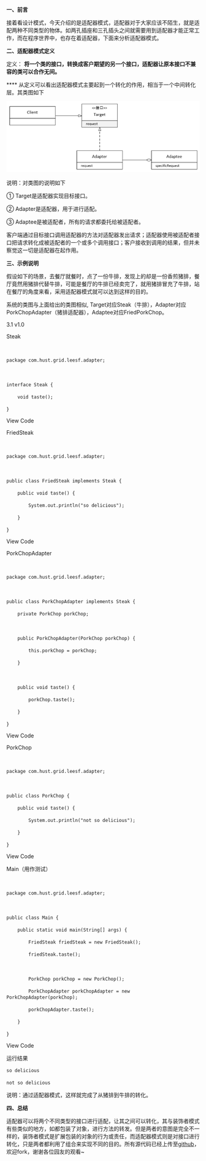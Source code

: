 **一、前言**

接着看设计模式，今天介绍的是适配器模式，适配器对于大家应该不陌生，就是适配两种不同类型的物体。如两孔插座和三孔插头之间就需要用到适配器才能正常工作，而在程序世界中，也存在着适配器，下面来分析适配器模式。

**二、适配器模式定义**

定义： **将一个类的接口，转换成客户期望的另一个接口，适配器让原本接口不兼容的类可以合作无间。**

**** 从定义可以看出适配器模式主要起到一个转化的作用，相当于一个中间转化层。其类图如下

![](../md/img/leesf456/616953-20160618190300260-2109054263.png)

说明：对类图的说明如下

① Target是适配器实现目标接口。

② Adapter是适配器，用于进行适配。

③ Adaptee是被适配者，所有的请求都委托给被适配者。

客户端通过目标接口调用适配器的方法对适配器发出请求；适配器使用被适配者接口把请求转化成被适配者的一个或多个调用接口；客户接收到调用的结果，但并未察觉这一切是适配器在起作用。

**三、示例说明**

假设如下的场景，去餐厅就餐时，点了一份牛排，发现上的却是一份香煎猪排，餐厅竟然用猪排代替牛排，可能是餐厅的牛排已经卖完了，就用猪排冒充了牛排，站在餐厅的角度来看，采用适配器模式就可以达到这样的目的。

系统的类图与上面给出的类图相似,
Target对应Steak（牛排），Adapter对应PorkChopAdapter（猪排适配器），Adaptee对应FriedPorkChop。

3.1 v1.0

Steak

![]()![]()

    
    
    package com.hust.grid.leesf.adapter;

    

    interface Steak {

        void taste();

    }

View Code

FriedSteak

![]()![]()

    
    
    package com.hust.grid.leesf.adapter;

    

    public class FriedSteak implements Steak {

        public void taste() {

            System.out.println("so delicious");

        }

    }

View Code

PorkChopAdapter

![]()![]()

    
    
    package com.hust.grid.leesf.adapter;

    

    public class PorkChopAdapter implements Steak {

        private PorkChop porkChop;

        

        public PorkChopAdapter(PorkChop porkChop) {

            this.porkChop = porkChop;

        }

        

        public void taste() {

            porkChop.taste();

        }

    }

View Code

PorkChop

![]()![]()

    
    
    package com.hust.grid.leesf.adapter;

    

    public class PorkChop {

        public void taste() {

            System.out.println("not so delicious");

        }

    }

View Code

Main（用作测试）

![]()![]()

    
    
    package com.hust.grid.leesf.adapter;

    

    public class Main {

        public static void main(String[] args) {

            FriedSteak friedSteak = new FriedSteak();

            friedSteak.taste();

            

            PorkChop porkChop = new PorkChop();

            PorkChopAdapter porkChopAdapter = new PorkChopAdapter(porkChop);

            porkChopAdapter.taste();

        }

    }

View Code

运行结果

    
    
    so delicious

    not so delicious

说明：通过适配器模式，这样就完成了从猪排到牛排的转化。

**四、总结**

适配器可以将两个不同类型的接口进行适配，让其之间可以转化，其与装饰者模式有些类似的地方，如都包装了对象，进行方法的转发。但是两者的意图是完全不一样的，装饰者模式是扩展包装的对象的行为或责任，而适配器模式则是对接口进行转化，只是两者都利用了组合来实现不同的目的。所有源代码已经上传至[github](https://github.com/leesf/DesignPattern/tree/master)，欢迎fork，谢谢各位园友的观看~

